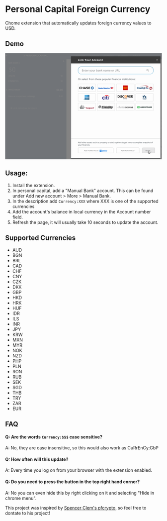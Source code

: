 # Personal Capital Foreign Currency
Chome extension that automatically updates foreign currency values to USD. 

## Demo
![image](https://github.com/amokhtar/personal_capital_foreign_currency/blob/master/Demo.gif)

## Usage:

1. Install the extension.
2. In personal capital, add a "Manual Bank" account. This can be found under Add new account > More > Manual Bank. 
3. In the description add `Currency:XXX` where XXX is one of the supported currencies
4. Add the account's balance in local currency in the Account number field. 
5. Refresh the page, it will usually take 10 seconds to update the account.

## Supported Currencies
* AUD
* BGN
* BRL
* CAD
* CHF
* CNY
* CZK
* DKK
* GBP
* HKD
* HRK
* HUF
* IDR
* ILS
* INR
* JPY
* KRW
* MXN
* MYR
* NOK
* NZD
* PHP
* PLN
* RON
* RUB
* SEK
* SGD
* THB
* TRY
* ZAR
* EUR

## FAQ
#### Q: Are the words `Currency:$$$` case sensitive?
A: No, they are case insensitive, so this would also work as CuRrEnCy:GbP

#### Q: How often will this update?
A: Every time you log on from your browser with the extension enabled.

#### Q: Do you need to press the button in the top right hand corner?
A: No you can even hide this by right clicking on it and selecting "Hide in chrome menu".

This project was inspired by [Spencer Clem's pfcrypto](https://github.com/sclem/pfcrypto), so feel free to dontate to his project!
